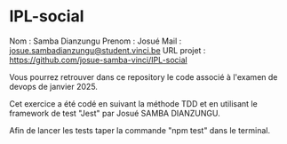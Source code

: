 # IPL-social
Nom : Samba Dianzungu
Prenom : Josué
Mail : josue.sambadianzungu@student.vinci.be
URL projet : https://github.com/josue-samba-vinci/IPL-social

Vous pourrez retrouver dans ce repository le code associé à l'examen de devops de janvier 2025.

Cet exercice a été codé en suivant la méthode TDD et en utilisant le framework de test "Jest" par Josué SAMBA DIANZUNGU.

Afin de lancer les tests taper la commande "npm test" dans le terminal.
